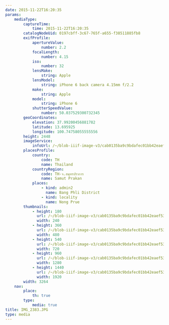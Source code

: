 ```yaml
---
date: 2015-11-22T16:20:35
params:
    mediaType:
        captureTime:
            time: 2015-11-22T16:20:35
        catalogNodeUid: 0197cbff-3c67-765f-a655-f38511885fb8
        exifProfile:
            apertureValue:
                number: 2.2
            focalLength:
                number: 4.15
            iso:
                number: 32
            lensMake:
                string: Apple
            lensModel:
                string: iPhone 6 back camera 4.15mm f/2.2
            make:
                string: Apple
            model:
                string: iPhone 6
            shutterSpeedValue:
                number: 50.037529300732345
        geoCoordinates:
            elevation: 37.99200456881782
            latitude: 13.695925
            longitude: 100.74758055555556
        height: 2448
        imageService:
            infoUrl: /~/blob-iiif-image-v3/cab0135ba9c9bdafec01bb42eaef53481139dce6348ce1c43b800481dc0311d4/info.json
        placesProfile:
            country:
                code: TH
                name: Thailand
            countryRegion:
                code: TH-จ.สมุทรปราการ
                name: Samut Prakan
            places:
                - kind: admin2
                  name: Bang Phli District
                - kind: locality
                  name: Nong Prue
        thumbnails:
            - height: 180
              url: /~/blob-iiif-image-v3/cab0135ba9c9bdafec01bb42eaef53481139dce6348ce1c43b800481dc0311d4/full/240%2C180/0/default.jpg
              width: 240
            - height: 360
              url: /~/blob-iiif-image-v3/cab0135ba9c9bdafec01bb42eaef53481139dce6348ce1c43b800481dc0311d4/full/480%2C360/0/default.jpg
              width: 480
            - height: 540
              url: /~/blob-iiif-image-v3/cab0135ba9c9bdafec01bb42eaef53481139dce6348ce1c43b800481dc0311d4/full/720%2C540/0/default.jpg
              width: 720
            - height: 960
              url: /~/blob-iiif-image-v3/cab0135ba9c9bdafec01bb42eaef53481139dce6348ce1c43b800481dc0311d4/full/1280%2C960/0/default.jpg
              width: 1280
            - height: 1440
              url: /~/blob-iiif-image-v3/cab0135ba9c9bdafec01bb42eaef53481139dce6348ce1c43b800481dc0311d4/full/1920%2C1440/0/default.jpg
              width: 1920
        width: 3264
    nav:
        place:
            th: true
        type:
            media: true
title: IMG_2383.JPG
type: media
---
```

